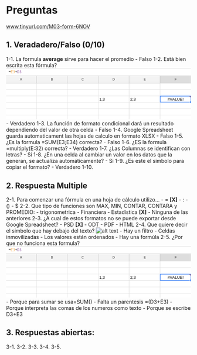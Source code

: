 # Preguntas
www.tinyurl.com/M03-form-6NOV

## 1. Veradadero/Falso (0/10)
1-1. La formula **average** sirve para hacer el promedio
	- Falso 
1-2. Está bien escrita esta fórmula? ![alt text](img/1-2.png "FDSFS")
	- Verdadero
1-3. La función de formato condicional dará un resultado dependiendo del valor de otra celda
	- Falso
1-4. Google Spreadsheet guarda automaticament las hojas de calculo en formato XLSX
	- Falso
1-5. ¿Es la formula =SUM(E3;E34) correcta?
	- Falso
1-6. ¿ES la formula =multiply(E:32) correcta?
	- Verdadero
1-7. ¿Las Columnas se identifican con letras?
	- Si
1-8. ¿En una celda al cambiar un valor en los datos que la generan, se actualiza automáticamente?
	- Si
1-9. ¿Es este el simbolo para copiar el formato?
	- Verdadero
1-10.

## 2. Respuesta Multiple 
2-1. Para comenzar una fórmula en una hoja de cálculo utilizo...
	- = **[X]**
	- :
	- ()
	- $
2-2. Que tipo de funciones son MAX, MIN, CONTAR, CONTARA y PROMEDIO:
	- trigonometrica
	- Financiera
	- Estadística **[X]**
	- Ninguna de las anteriores
2-3. ¿A cual de estos formatos no se puede exportar desde Google Spreadsheet?
	- PSD **[X]**
	- ODT
	- PDF
	- HTML
2-4. Que quiere decir el simbolo que hay debajo del texto?
	![alt text](img/2-4.png "FDSFS")
	- Hay un filtro
	- Celdas inmovilizadas
	- Los valores están ordenados
	- Hay una formúla
2-5. ¿Por que no funciona esta formula?
	![alt text](img/1-2.png "FDSFS")
	- Porque para sumar se usa=SUM()
	- Falta un parentesis =(D3+E3)
	- Porque interpreta las comas de los numeros como texto
	- Porque se escribe D3+E3
## 3. Respuestas abiertas:

3-1.
3-2.
3-3.
3-4.
3-5.